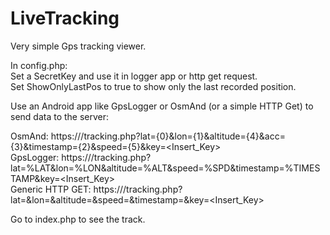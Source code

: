 # LiveTracking
  
Very simple Gps tracking viewer.  
  
In config.php:  
Set a SecretKey and use it in logger app or http get request.  
Set ShowOnlyLastPos to true to show only the last recorded position.  
  
  
Use an Android app like GpsLogger or OsmAnd (or a simple HTTP Get) to send data to the server:  
  
OsmAnd: https://<yourserver>/tracking.php?lat={0}&lon={1}&altitude={4}&acc={3}&timestamp={2}&speed={5}&key=<Insert_Key>  
GpsLogger: https://<yourserver>/tracking.php?lat=%LAT&lon=%LON&altitude=%ALT&speed=%SPD&timestamp=%TIMESTAMP&key=<Insert_Key>  
Generic HTTP GET: https://<yourserver>/tracking.php?lat=<LATITUDE>&lon=<LONGITUDE>&altitude=<ALTITUDE>&speed=<SPEED>&timestamp=<TIME>&key=<Insert_Key>  
    
Go to index.php to see the track.  
